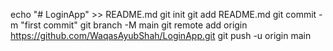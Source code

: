 echo "# LoginApp" >> README.md
git init
git add README.md
git commit -m "first commit"
git branch -M main
git remote add origin https://github.com/WaqasAyubShah/LoginApp.git
git push -u origin main
